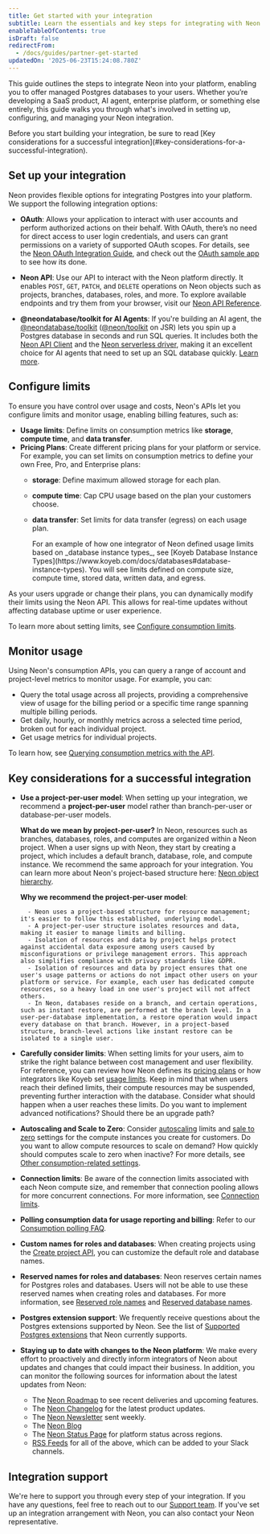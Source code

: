 ```yaml
---
title: Get started with your integration
subtitle: Learn the essentials and key steps for integrating with Neon
enableTableOfContents: true
isDraft: false
redirectFrom:
  - /docs/guides/partner-get-started
updatedOn: '2025-06-23T15:24:08.780Z'
---
```


This guide outlines the steps to integrate Neon into your platform, enabling you to offer managed Postgres databases to your users. Whether you’re developing a SaaS product, AI agent, enterprise platform, or something else entirely, this guide walks you through what's involved in setting up, configuring, and managing your Neon integration.

<Admonition type="tip" title="key considerations for a successful integration">
Before you start building your integration, be sure to read [Key considerations for a successful integration](#key-considerations-for-a-successful-integration).
</Admonition>

<Steps>

## Set up your integration

Neon provides flexible options for integrating Postgres into your platform. We support the following integration options:

- **OAuth**: Allows your application to interact with user accounts and perform authorized actions on their behalf. With OAuth, there’s no need for direct access to user login credentials, and users can grant permissions on a variety of supported OAuth scopes. For details, see the [Neon OAuth Integration Guide](/docs/guides/oauth-integration), and check out the [OAuth sample app](https://github.com/neondatabase/neon-branches-visualizer) to see how its done.

- **Neon API**: Use our API to interact with the Neon platform directly. It enables `POST`, `GET`, `PATCH`, and `DELETE` operations on Neon objects such as projects, branches, databases, roles, and more. To explore available endpoints and try them from your browser, visit our [Neon API Reference](https://api-docs.neon.tech/reference/getting-started-with-neon-api).

- **@neondatabase/toolkit for AI Agents**: If you're building an AI agent, the [@neondatabase/toolkit](https://github.com/neondatabase/toolkit) ([@neon/toolkit](https://jsr.io/@neon/toolkit) on JSR) lets you spin up a Postgres database in seconds and run SQL queries. It includes both the [Neon API Client](https://www.npmjs.com/package/@neondatabase/api-client) and the [Neon serverless driver](https://github.com/neondatabase/serverless), making it an excellent choice for AI agents that need to set up an SQL database quickly. [Learn more](/blog/why-neondatabase-toolkit).

## Configure limits

To ensure you have control over usage and costs, Neon's APIs let you configure limits and monitor usage, enabling billing features, such as:

- **Usage limits**: Define limits on consumption metrics like **storage**, **compute time**, and **data transfer**.
- **Pricing Plans**: Create different pricing plans for your platform or service. For example, you can set limits on consumption metrics to define your own Free, Pro, and Enterprise plans:
  - **storage**: Define maximum allowed storage for each plan.
  - **compute time**: Cap CPU usage based on the plan your customers choose.
  - **data transfer**: Set limits for data transfer (egress) on each usage plan.

    <Admonition type="tip" title="platform integration example">
    For an example of how one integrator of Neon defined usage limits based on _database instance types_, see [Koyeb Database Instance Types](https://www.koyeb.com/docs/databases#database-instance-types). You will see limits defined on compute size, compute time, stored data, written data, and egress.
    </Admonition>

As your users upgrade or change their plans, you can dynamically modify their limits using the Neon API. This allows for real-time updates without affecting database uptime or user experience.

To learn more about setting limits, see [Configure consumption limits](#/docs/guides/consumption-limits).

## Monitor usage

Using Neon's consumption APIs, you can query a range of account and project-level metrics to monitor usage. For example, you can:

- Query the total usage across all projects, providing a comprehensive view of usage for the billing period or a specific time range spanning multiple billing periods.
- Get daily, hourly, or monthly metrics across a selected time period, broken out for each individual project.
- Get usage metrics for individual projects.

To learn how, see [Querying consumption metrics with the API](/docs/guides/consumption-metrics).

</Steps>

## Key considerations for a successful integration

- **Use a project-per-user model**: When setting up your integration, we recommend a **project-per-user** model rather than branch-per-user or database-per-user models.

  **What do we mean by project-per-user?** In Neon, resources such as branches, databases, roles, and computes are organized within a Neon project. When a user signs up with Neon, they start by creating a project, which includes a default branch, database, role, and compute instance. We recommend the same approach for your integration. You can learn more about Neon's project-based structure here: [Neon object hierarchy](/docs/manage/overview).

  **Why we recommend the project-per-user model**:

        - Neon uses a project-based structure for resource management; it's easier to follow this established, underlying model.
        - A project-per-user structure isolates resources and data, making it easier to manage limits and billing.
        - Isolation of resources and data by project helps protect against accidental data exposure among users caused by misconfigurations or privilege management errors. This approach also simplifies compliance with privacy standards like GDPR.
        - Isolation of resources and data by project ensures that one user's usage patterns or actions do not impact other users on your platform or service. For example, each user has dedicated compute resources, so a heavy load in one user's project will not affect others.
        - In Neon, databases reside on a branch, and certain operations, such as instant restore, are performed at the branch level. In a user-per-database implementation, a restore operation would impact every database on that branch. However, in a project-based structure, branch-level actions like instant restore can be isolated to a single user.

- **Carefully consider limits**: When setting limits for your users, aim to strike the right balance between cost management and user flexibility. For reference, you can review how Neon defines its [pricing plans](/docs/introduction/plans) or how integrators like Koyeb set [usage limits](https://www.koyeb.com/docs/databases#database-instance-types). Keep in mind that when users reach their defined limits, their compute resources may be suspended, preventing further interaction with the database. Consider what should happen when a user reaches these limits. Do you want to implement advanced notifications? Should there be an upgrade path?
- **Autoscaling and Scale to Zero**: Consider [autoscaling](/docs/introduction/autoscaling) limits and [sale to zero](/docs/introduction/scale-to-zero) settings for the compute instances you create for customers. Do you want to allow compute resources to scale on demand? How quickly should computes scale to zero when inactive? For more details, see [Other consumption-related settings](/docs/guides/consumption-limits#other-consumption-related-settings).
- **Connection limits**: Be aware of the connection limits associated with each Neon compute size, and remember that connection pooling allows for more concurrent connections. For more information, see [Connection limits](/docs/connect/connection-pooling#connection-limits-without-connection-pooling).
- **Polling consumption data for usage reporting and billing**: Refer to our [Consumption polling FAQ](/docs/guides/consumption-metrics#consumption-polling-faq).
- **Custom names for roles and databases**: When creating projects using the [Create project API](https://api-docs.neon.tech/reference/createproject), you can customize the default role and database names.
- **Reserved names for roles and databases**: Neon reserves certain names for Postgres roles and databases. Users will not be able to use these reserved names when creating roles and databases. For more information, see [Reserved role names](/docs/manage/roles#reserved-role-names) and [Reserved database names](/docs/manage/databases#reserved-database-names).
- **Postgres extension support**: We frequently receive questions about the Postgres extensions supported by Neon. See the list of [Supported Postgres extensions](/docs/extensions/pg-extensions) that Neon currently supports.
- **Staying up to date with changes to the Neon platform**: We make every effort to proactively and directly inform integrators of Neon about updates and changes that could impact their business. In addition, you can monitor the following sources for information about the latest updates from Neon:
  - The [Neon Roadmap](/docs/introduction/roadmap) to see recent deliveries and upcoming features.
  - The [Neon Changelog](/docs/changelog) for the latest product updates.
  - The [Neon Newsletter](/blog#subscribe-form) sent weekly.
  - The [Neon Blog](/blog)
  - The [Neon Status Page](https://neonstatus.com/) for platform status across regions.
  - [RSS Feeds](/docs/reference/feeds) for all of the above, which can be added to your Slack channels.

## Integration support

We're here to support you through every step of your integration. If you have any questions, feel free to reach out to our [Support team](/docs/introduction/support). If you've set up an integration arrangement with Neon, you can also contact your Neon representative.
